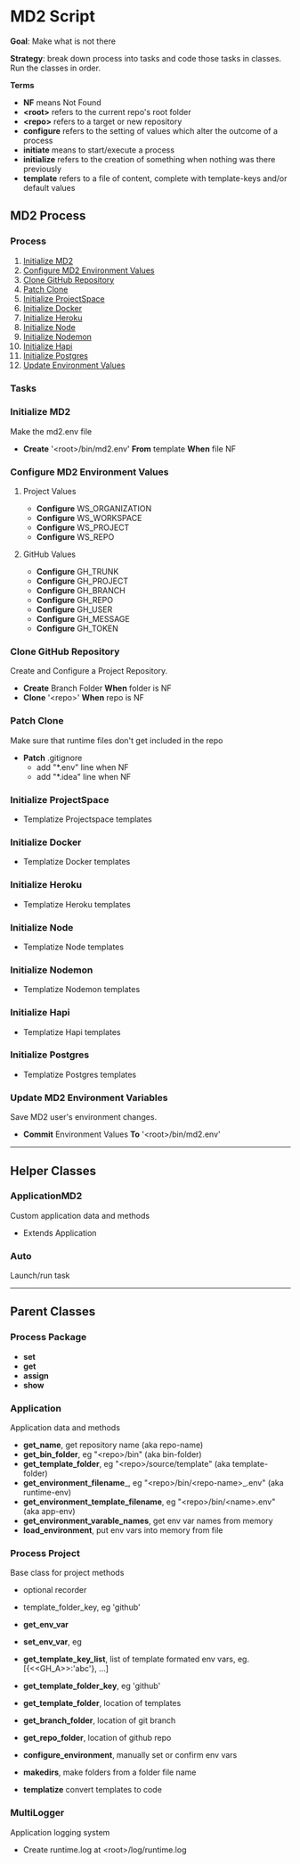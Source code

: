 
# MD2 Script

 __Goal__: Make what is not there

 __Strategy__: break down process into tasks and code those tasks in classes. Run the classes in order.

__Terms__
* __NF__ means Not Found
* __\<root>__ refers to the current repo's root folder
* __\<repo>__ refers to a target or new repository
* __configure__ refers to the setting of values which alter the outcome of a process
* __initiate__ means to start/execute a process
* __initialize__ refers to the creation of something when nothing was there previously
* __template__ refers to a file of content, complete with template-keys and/or default values

## MD2 Process

### Process
1. [Initialize MD2](#initialize-md2)
1. [Configure MD2 Environment Values](#configure-md2-environment-values)
1. [Clone GitHub Repository](#clone-github-repository)
1. [Patch Clone](#patch-clone)
1. [Initialize ProjectSpace](#initialize-projectspace)
1. [Initialize Docker](#initialize-docker)
1. [Initialize Heroku](#initialize-heroku)
1. [Initialize Node](#initialize-node)
1. [Initialize Nodemon](#initialize-nodemon)
1. [Initialize Hapi](#initialize-hapi)
1. [Initialize Postgres](#initialize-postgres)
1. [Update Environment Values](#update-md2-environment-variables)
### Tasks

### Initialize MD2

 Make the md2.env file
* __Create__ '\<root>/bin/md2.env' __From__ template __When__ file NF

### Configure MD2 Environment Values
1. Project Values
    * __Configure__ WS_ORGANIZATION
    * __Configure__ WS_WORKSPACE
    * __Configure__ WS_PROJECT
    * __Configure__ WS_REPO

2. GitHub Values
    * __Configure__ GH_TRUNK
    * __Configure__ GH_PROJECT
    * __Configure__ GH_BRANCH
    * __Configure__ GH_REPO
    * __Configure__ GH_USER
    * __Configure__ GH_MESSAGE
    * __Configure__ GH_TOKEN

### Clone GitHub Repository
 Create and Configure a Project Repository.
* __Create__ Branch Folder __When__ folder is NF
* __Clone__ '\<repo>' __When__ repo is NF

### Patch Clone

 Make sure that runtime files don't get included in the repo
* __Patch__ .gitignore
  * add "*.env" line when NF
  * add "*.idea" line when NF


### Initialize ProjectSpace

* Templatize Projectspace templates

### Initialize Docker

* Templatize Docker templates

### Initialize Heroku

* Templatize Heroku templates

### Initialize Node

* Templatize Node templates

### Initialize Nodemon

* Templatize Nodemon templates

### Initialize Hapi

* Templatize Hapi templates

### Initialize Postgres

* Templatize Postgres templates

### Update MD2 Environment Variables

 Save MD2 user's environment changes.
* __Commit__ Environment Values __To__ '\<root>/bin/md2.env'
<hr/>

## Helper Classes

### ApplicationMD2

 Custom application data and methods
* Extends Application

### Auto

 Launch/run task
<hr/>

## Parent Classes

### Process Package

* __set__
* __get__
* __assign__
* __show__

### __Application__

Application data and methods
* __get_name__, get repository name (aka repo-name)
* __get_bin_folder__, eg "\<repo>/bin" (aka bin-folder)
* __get_template_folder__, eg "\<repo>/source/template" (aka template-folder)
* __get_environment_filename___, eg "\<repo>/bin/\<repo-name>_.env" (aka runtime-env)
* __get_environment_template_filename__, eg "\<repo>/bin/\<name>.env" (aka app-env)
* __get_environment_varable_names__, get env var names from memory
* __load_environment__, put env vars into memory from file

### Process Project

 Base class for project methods
* optional recorder
* template_folder_key, eg 'github'

* __get_env_var__
* __set_env_var__, eg
* __get_template_key_list__, list of template formated env vars, eg. [{\<\<GH_A>>:'abc'}, ...]
* __get_template_folder_key__, eg 'github'
* __get_template_folder__, location of templates
* __get_branch_folder__, location of git branch
* __get_repo_folder__, location of github repo
* __configure_environment__, manually set or confirm env vars
* __makedirs__, make folders from a folder file name
* __templatize__ convert templates to code

### MultiLogger

 Application logging system
* Create runtime.log at \<root>/log/runtime.log